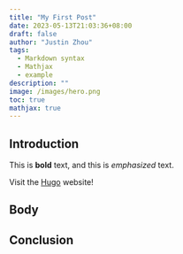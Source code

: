 ```yaml
---
title: "My First Post"
date: 2023-05-13T21:03:36+08:00
draft: false
author: "Justin Zhou"
tags:
  - Markdown syntax
  - Mathjax
  - example
description: ""
image: /images/hero.png
toc: true
mathjax: true
---
```

## Introduction

This is **bold** text, and this is *emphasized* text.

Visit the [Hugo](https://gohugo.io) website!

## Body


## Conclusion
